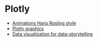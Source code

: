 # Plotly

- [Animations Hans Rosling style](https://towardsdatascience.com/pythons-one-liner-graph-creation-library-with-animations-hans-rosling-style-f2cb50490396)
- [Plotly graphics](https://towardsdatascience.com/express-graphics-with-plotly-b48894d86964)
- [Data visualization for data-storytelling](https://towardsdatascience.com/5-visualisations-to-level-up-your-data-story-e131759c2f41)
